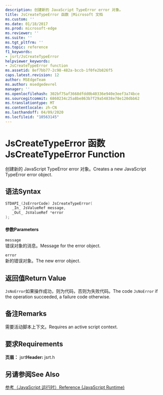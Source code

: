 ```yaml
---
description: 创建新的 JavaScript TypeError error 对象。
title: JsCreateTypeError 函数 |Microsoft 文档
ms.custom: ''
ms.date: 01/18/2017
ms.prod: microsoft-edge
ms.reviewer: ''
ms.suite: ''
ms.tgt_pltfrm: ''
ms.topic: reference
f1_keywords:
- jsrt/JsCreateTypeError
helpviewer_keywords:
- JsCreateTypeError function
ms.assetid: 8ef7bb77-2c98-482a-bccb-1f0fe2b826f5
caps.latest.revision: 12
author: MSEdgeTeam
ms.author: msedgedevrel
manager: ''
ms.openlocfilehash: 302bf75af3668dfdd0b40336e940e3eef3a74bce
ms.sourcegitcommit: 6860234c25a8be863b7f29a54838e78e120dbb62
ms.translationtype: MT
ms.contentlocale: zh-CN
ms.lasthandoff: 04/09/2020
ms.locfileid: "10563145"
---
```

# <span data-ttu-id="1f82b-103">JsCreateTypeError 函数</span><span class="sxs-lookup"><span data-stu-id="1f82b-103">JsCreateTypeError Function</span></span>
<span data-ttu-id="1f82b-104">创建新的 JavaScript TypeError error 对象。</span><span class="sxs-lookup"><span data-stu-id="1f82b-104">Creates a new JavaScript TypeError error object.</span></span>  
  
## <span data-ttu-id="1f82b-105">语法</span><span class="sxs-lookup"><span data-stu-id="1f82b-105">Syntax</span></span>  
  
```cpp  
STDAPI_(JsErrorCode) JsCreateTypeError(  
   _In_ JsValueRef message,  
   _Out_ JsValueRef *error  
);  
```  
  
#### <span data-ttu-id="1f82b-106">参数</span><span class="sxs-lookup"><span data-stu-id="1f82b-106">Parameters</span></span>  
 `message`  
 <span data-ttu-id="1f82b-107">错误对象的消息。</span><span class="sxs-lookup"><span data-stu-id="1f82b-107">Message for the error object.</span></span>  
  
 `error`  
 <span data-ttu-id="1f82b-108">新的错误对象。</span><span class="sxs-lookup"><span data-stu-id="1f82b-108">The new error object.</span></span>  
  
## <span data-ttu-id="1f82b-109">返回值</span><span class="sxs-lookup"><span data-stu-id="1f82b-109">Return Value</span></span>  
 <span data-ttu-id="1f82b-110">`JsNoError`如果操作成功，则为代码，否则为失败代码。</span><span class="sxs-lookup"><span data-stu-id="1f82b-110">The code `JsNoError` if the operation succeeded, a failure code otherwise.</span></span>  
  
## <span data-ttu-id="1f82b-111">备注</span><span class="sxs-lookup"><span data-stu-id="1f82b-111">Remarks</span></span>  
 <span data-ttu-id="1f82b-112">需要活动脚本上下文。</span><span class="sxs-lookup"><span data-stu-id="1f82b-112">Requires an active script context.</span></span>  
  
## <span data-ttu-id="1f82b-113">要求</span><span class="sxs-lookup"><span data-stu-id="1f82b-113">Requirements</span></span>  
 <span data-ttu-id="1f82b-114">**页眉：** jsrt</span><span class="sxs-lookup"><span data-stu-id="1f82b-114">**Header:** jsrt.h</span></span>  
  
## <span data-ttu-id="1f82b-115">另请参阅</span><span class="sxs-lookup"><span data-stu-id="1f82b-115">See Also</span></span>  
 [<span data-ttu-id="1f82b-116">参考（JavaScript 运行时）</span><span class="sxs-lookup"><span data-stu-id="1f82b-116">Reference (JavaScript Runtime)</span></span>](../chakra-hosting/reference-javascript-runtime.md)